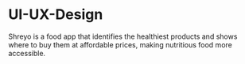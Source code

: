 # UI-UX-Design
Shreyo is a food app that identifies the healthiest products and shows where to buy them at affordable prices, making nutritious food more accessible.
